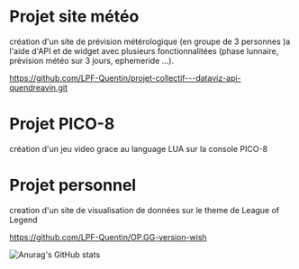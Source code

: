 # Projet site météo

création d'un site de prévision métérologique (en groupe de 3 personnes )a l'aide d'API et de widget avec plusieurs fonctionnalitées (phase lunnaire, prévision météo sur 3 jours, ephemeride ...).

https://github.com/LPF-Quentin/projet-collectif---dataviz-api-quendreavin.git


# Projet PICO-8

création d'un jeu video grace au language LUA sur la console PICO-8


# Projet personnel

creation d'un site de visualisation de données sur le theme de League of Legend

https://github.com/LPF-Quentin/OP.GG-version-wish


![Anurag's GitHub stats](https://github-readme-stats.vercel.app/api?username=LPF-Quentin&theme=vision-friendly-dark=true)

